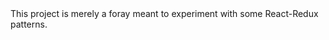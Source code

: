 <title>A basic, minimally functional calculator built using React</title>
This project is merely a foray meant to experiment with some React-Redux patterns.